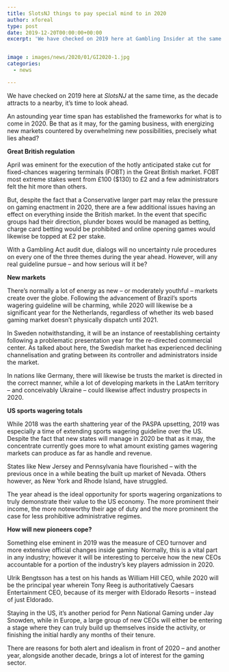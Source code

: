 ```yaml
---
title: SlotsNJ things to pay special mind to in 2020
author: xforeal 
type: post
date: 2019-12-20T00:00:00+00:00
excerpt: 'We have checked on 2019 here at Gambling Insider at the same time, as the decade attracts to a nearby, it&rsquo;s time to look ahead'


image : images/news/2020/01/GI2020-1.jpg
categories:
  - news

---
```

We have checked on 2019 here at _SlotsNJ_ at the same time, as the decade attracts to a nearby, it’s time to look ahead.

An astounding year time span has established the frameworks for what is to come in 2020. Be that as it may, for the gaming business, with energizing new markets countered by overwhelming new possibilities, precisely what lies ahead?

**Great British regulation**

April was eminent for the execution of the hotly anticipated stake cut for fixed-chances wagering terminals (FOBT) in the Great British market. FOBT most extreme stakes went from £100 ($130) to £2 and a few administrators felt the hit more than others.

But, despite the fact that a Conservative larger part may relax the pressure on gaming enactment in 2020, there are a few additional issues having an effect on everything inside the British market. In the event that specific groups had their direction, plunder boxes would be managed as betting, charge card betting would be prohibited and online opening games would likewise be topped at £2 per stake.

With a Gambling Act audit due, dialogs will no uncertainty rule procedures on every one of the three themes during the year ahead. However, will any real guideline pursue – and how serious will it be?

**New markets**

There’s normally a lot of energy as new – or moderately youthful – markets create over the globe. Following the advancement of Brazil’s sports wagering guideline will be charming, while 2020 will likewise be a significant year for the Netherlands, regardless of whether its web based gaming market doesn’t physically dispatch until 2021.

In Sweden notwithstanding, it will be an instance of reestablishing certainty following a problematic presentation year for the re-directed commercial center. As talked about here, the Swedish market has experienced declining channelisation and grating between its controller and administrators inside the market.

In nations like Germany, there will likewise be trusts the market is directed in the correct manner, while a lot of developing markets in the LatAm territory – and conceivably Ukraine – could likewise affect industry prospects in 2020.

**US sports wagering totals**

While 2018 was the earth shattering year of the PASPA upsetting, 2019 was especially a time of extending sports wagering guideline over the US. Despite the fact that new states will manage in 2020 be that as it may, the concentrate currently goes more to what amount existing games wagering markets can produce as far as handle and revenue.

States like New Jersey and Pennsylvania have flourished – with the previous once in a while beating the built up market of Nevada. Others however, as New York and Rhode Island, have struggled.

The year ahead is the ideal opportunity for sports wagering organizations to truly demonstrate their value to the US economy. The more prominent their income, the more noteworthy their age of duty and the more prominent the case for less prohibitive administrative regimes.

**How will new pioneers cope?**

Something else eminent in 2019 was the measure of CEO turnover and more extensive official changes inside gaming  Normally, this is a vital part in any industry; however it will be interesting to perceive how the new CEOs accountable for a portion of the industry’s key players admission in 2020.

Ulrik Bengtsson has a test on his hands as William Hill CEO, while 2020 will be the principal year wherein Tony Reeg is authoritatively Caesars Entertainment CEO, because of its merger with Eldorado Resorts – instead of just Eldorado.

Staying in the US, it’s another period for Penn National Gaming under Jay Snowden, while in Europe, a large group of new CEOs will either be entering a stage where they can truly build up themselves inside the activity, or finishing the initial hardly any months of their tenure.

There are reasons for both alert and idealism in front of 2020 – and another year, alongside another decade, brings a lot of interest for the gaming sector.